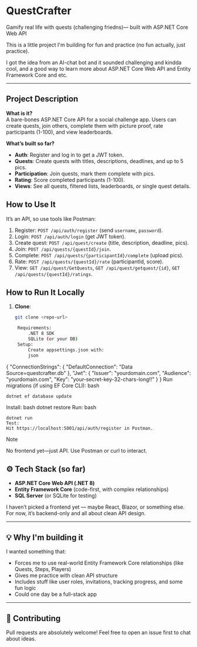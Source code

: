 # QuestCrafter
Gamify real life with quests (challenging friedns)— built with ASP.NET Core Web API

This is a little project I'm building for fun and practice (no fun actually, just practice).

I got the idea from an AI-chat bot and it sounded challenging and kindda cool, and a good way to learn more about ASP.NET Core Web API and Entity Framework Core and etc.

---

## Project Description

**What is it?**  
A bare-bones ASP.NET Core API for a social challenge app. Users can create quests, join others, complete them with picture proof, rate participants (1-100), and view leaderboards.

**What’s built so far?**  
- **Auth**: Register and log in to get a JWT token.
- **Quests**: Create quests with titles, descriptions, deadlines, and up to 5 pics.
- **Participation**: Join quests, mark them complete with pics.
- **Rating**: Score completed participants (1-100).
- **Views**: See all quests, filtered lists, leaderboards, or single quest details.

## How to Use It

It’s an API, so use tools like Postman:

1. Register: `POST /api/auth/register` (send `username`, `password`).
2. Login: `POST /api/auth/login` (get JWT token).
3. Create quest: `POST /api/quest/create` (title, description, deadline, pics).
4. Join: `POST /api/quests/{questId}/join`.
5. Complete: `POST /api/quests/{participantId}/complete` (upload pics).
6. Rate: `POST /api/quests/{questId}/rate` (participantId, score).
7. View: `GET /api/quest/GetQuests`, `GET /api/quest/getquest/{id}`, `GET /api/quests/{questId}/ratings`.

## How to Run It Locally

1. **Clone**:  
   ```bash
   git clone <repo-url>

    Requirements:
        .NET 8 SDK
        SQLite (or your DB)
    Setup:
        Create appsettings.json with:
        json

{
  "ConnectionStrings": {
    "DefaultConnection": "Data Source=questcrafter.db"
  },
  "Jwt": {
    "Issuer": "yourdomain.com",
    "Audience": "yourdomain.com",
    "Key": "your-secret-key-32-chars-long!!"
  }
}
Run migrations (if using EF Core CLI):
bash

    dotnet ef database update

Install:
bash
dotnet restore
Run:
bash

    dotnet run
    Test:
    Hit https://localhost:5001/api/auth/register in Postman.

Note

No frontend yet—just API. Use Postman or curl to interact.

## ⚙️ Tech Stack (so far)

- **ASP.NET Core Web API (.NET 8)**
- **Entity Framework Core** (code-first, with complex relationships)
- **SQL Server** (or SQLite for testing)

I haven’t picked a frontend yet — maybe React, Blazor, or something else.  
For now, it’s backend-only and all about clean API design.

---

## 💡 Why I'm building it

I wanted something that:
- Forces me to use real-world Entity Framework Core relationships (like Quests, Steps, Players)
- Gives me practice with clean API structure
- Includes stuff like user roles, invitations, tracking progress, and some fun logic
- Could one day be a full-stack app

---

## 🤝 Contributing

Pull requests are absolutely welcome! Feel free to open an issue first to chat about ideas.
